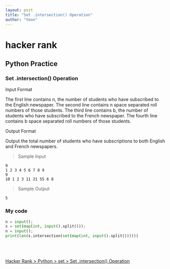 ```yaml
---
layout: post
title: "Set .intersection() Operation"
author: "Yeon"
---
```


# hacker rank

## Python Practice
### Set .intersection() Operation

Input Format

The first line contains n, the number of students who have subscribed to the English newspaper. 
The second line contains n space separated roll numbers of those students.
The third line contains b, the number of students who have subscribed to the French newspaper. 
The fourth line contains b space separated roll numbers of those students.



Output Format

Output the total number of students who have subscriptions to both English and French newspapers.

> Sample Input
~~~
9
1 2 3 4 5 6 7 8 9
9
10 1 2 3 11 21 55 6 8
~~~

> Sample Output
~~~
5
~~~

### My code
```python
n = input();
s = set(map(int, input().split()));
n = input();
print(len(s.intersection(set(map(int, input().split())))))
```

<br>
<br>

[Hacker Rank > Python > set > Set .intersection() Operation ](https://www.hackerrank.com/challenges/py-set-intersection-operation/problem)